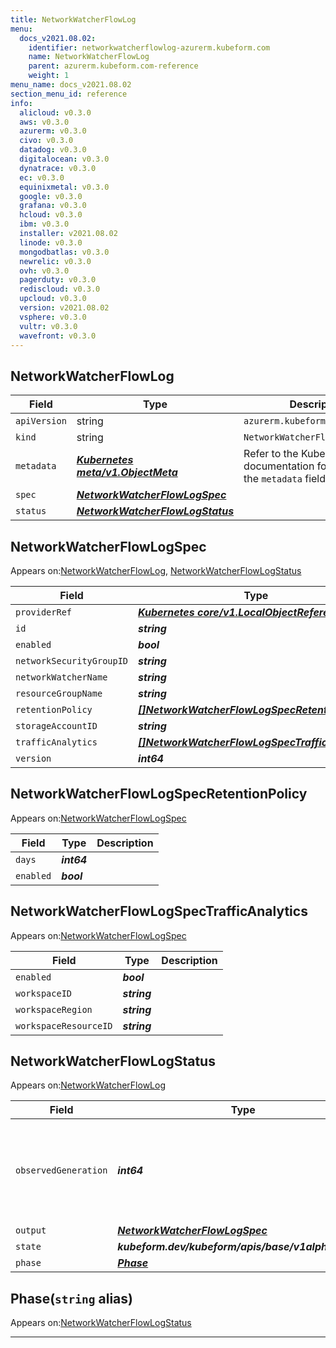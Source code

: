 ```yaml
---
title: NetworkWatcherFlowLog
menu:
  docs_v2021.08.02:
    identifier: networkwatcherflowlog-azurerm.kubeform.com
    name: NetworkWatcherFlowLog
    parent: azurerm.kubeform.com-reference
    weight: 1
menu_name: docs_v2021.08.02
section_menu_id: reference
info:
  alicloud: v0.3.0
  aws: v0.3.0
  azurerm: v0.3.0
  civo: v0.3.0
  datadog: v0.3.0
  digitalocean: v0.3.0
  dynatrace: v0.3.0
  ec: v0.3.0
  equinixmetal: v0.3.0
  google: v0.3.0
  grafana: v0.3.0
  hcloud: v0.3.0
  ibm: v0.3.0
  installer: v2021.08.02
  linode: v0.3.0
  mongodbatlas: v0.3.0
  newrelic: v0.3.0
  ovh: v0.3.0
  pagerduty: v0.3.0
  rediscloud: v0.3.0
  upcloud: v0.3.0
  version: v2021.08.02
  vsphere: v0.3.0
  vultr: v0.3.0
  wavefront: v0.3.0
---
```


## NetworkWatcherFlowLog
| Field | Type | Description |
| ------ | ----- | ----------- |
| `apiVersion` | string | `azurerm.kubeform.com/v1alpha1` |
|    `kind` | string | `NetworkWatcherFlowLog` |
| `metadata` | ***[Kubernetes meta/v1.ObjectMeta](https://v1-18.docs.kubernetes.io/docs/reference/generated/kubernetes-api/v1.18/#objectmeta-v1-meta)***|Refer to the Kubernetes API documentation for the fields of the `metadata` field.|
| `spec` | ***[NetworkWatcherFlowLogSpec](#networkwatcherflowlogspec)***||
| `status` | ***[NetworkWatcherFlowLogStatus](#networkwatcherflowlogstatus)***||
## NetworkWatcherFlowLogSpec

Appears on:[NetworkWatcherFlowLog](#networkwatcherflowlog), [NetworkWatcherFlowLogStatus](#networkwatcherflowlogstatus)

| Field | Type | Description |
| ------ | ----- | ----------- |
| `providerRef` | ***[Kubernetes core/v1.LocalObjectReference](https://v1-18.docs.kubernetes.io/docs/reference/generated/kubernetes-api/v1.18/#localobjectreference-v1-core)***||
| `id` | ***string***||
| `enabled` | ***bool***||
| `networkSecurityGroupID` | ***string***||
| `networkWatcherName` | ***string***||
| `resourceGroupName` | ***string***||
| `retentionPolicy` | ***[[]NetworkWatcherFlowLogSpecRetentionPolicy](#networkwatcherflowlogspecretentionpolicy)***||
| `storageAccountID` | ***string***||
| `trafficAnalytics` | ***[[]NetworkWatcherFlowLogSpecTrafficAnalytics](#networkwatcherflowlogspectrafficanalytics)***| ***(Optional)*** |
| `version` | ***int64***| ***(Optional)*** |
## NetworkWatcherFlowLogSpecRetentionPolicy

Appears on:[NetworkWatcherFlowLogSpec](#networkwatcherflowlogspec)

| Field | Type | Description |
| ------ | ----- | ----------- |
| `days` | ***int64***||
| `enabled` | ***bool***||
## NetworkWatcherFlowLogSpecTrafficAnalytics

Appears on:[NetworkWatcherFlowLogSpec](#networkwatcherflowlogspec)

| Field | Type | Description |
| ------ | ----- | ----------- |
| `enabled` | ***bool***||
| `workspaceID` | ***string***||
| `workspaceRegion` | ***string***||
| `workspaceResourceID` | ***string***||
## NetworkWatcherFlowLogStatus

Appears on:[NetworkWatcherFlowLog](#networkwatcherflowlog)

| Field | Type | Description |
| ------ | ----- | ----------- |
| `observedGeneration` | ***int64***| ***(Optional)*** Resource generation, which is updated on mutation by the API Server.|
| `output` | ***[NetworkWatcherFlowLogSpec](#networkwatcherflowlogspec)***| ***(Optional)*** |
| `state` | ***kubeform.dev/kubeform/apis/base/v1alpha1.State***| ***(Optional)*** |
| `phase` | ***[Phase](#phase)***| ***(Optional)*** |
## Phase(`string` alias)

Appears on:[NetworkWatcherFlowLogStatus](#networkwatcherflowlogstatus)

---
